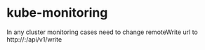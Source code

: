 # kube-monitoring
In any cluster monitoring cases need to change remoteWrite url to http://<central-prom-ip>:<port>/api/v1/write

